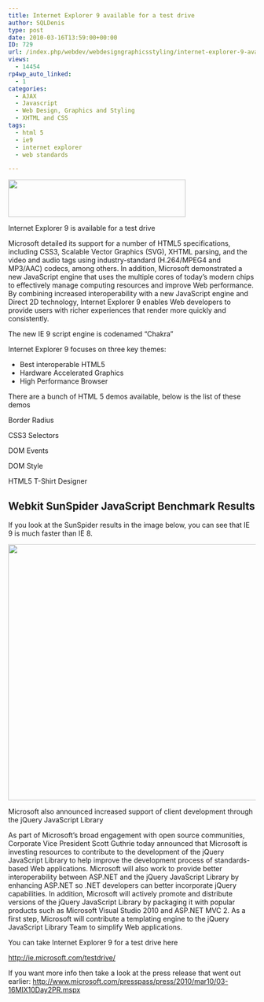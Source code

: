 ```yaml
---
title: Internet Explorer 9 available for a test drive
author: SQLDenis
type: post
date: 2010-03-16T13:59:00+00:00
ID: 729
url: /index.php/webdev/webdesigngraphicsstyling/internet-explorer-9-available-for-a-test/
views:
  - 14454
rp4wp_auto_linked:
  - 1
categories:
  - AJAX
  - Javascript
  - Web Design, Graphics and Styling
  - XHTML and CSS
tags:
  - html 5
  - ie9
  - internet explorer
  - web standards

---
```

<img src="/wp-content/uploads/blogs/WebDev//IE9.PNG" alt="" title="" width="361" height="76" />

Internet Explorer 9 is available for a test drive

Microsoft detailed its support for a number of HTML5 specifications, including CSS3, Scalable Vector Graphics (SVG), XHTML parsing, and the video and audio tags using industry-standard (H.264/MPEG4 and MP3/AAC) codecs, among others. In addition, Microsoft demonstrated a new JavaScript engine that uses the multiple cores of today’s modern chips to effectively manage computing resources and improve Web performance. By combining increased interoperability with a new JavaScript engine and Direct 2D technology, Internet Explorer 9 enables Web developers to provide users with richer experiences that render more quickly and consistently.

The new IE 9 script engine is codenamed &#8220;Chakra&#8221;
  
Internet Explorer 9 focuses on three key themes:

  * Best interoperable HTML5
  * Hardware Accelerated Graphics
  * High Performance Browser

There are a bunch of HTML 5 demos available, below is the list of these demos
  
Border Radius
  
CSS3 Selectors
  
DOM Events
  
DOM Style
  
HTML5 T-Shirt Designer

## Webkit SunSpider JavaScript Benchmark Results

If you look at the SunSpider results in the image below, you can see that IE 9 is much faster than IE 8.

<img src="/wp-content/uploads/blogs/WebDev//SunSpiderResults.png" alt="" title="" width="736" height="520" />

Microsoft also announced increased support of client development through the jQuery JavaScript Library

As part of Microsoft’s broad engagement with open source communities, Corporate Vice President Scott Guthrie today announced that Microsoft is investing resources to contribute to the development of the jQuery JavaScript Library to help improve the development process of standards-based Web applications. Microsoft will also work to provide better interoperability between ASP.NET and the jQuery JavaScript Library by enhancing ASP.NET so .NET developers can better incorporate jQuery capabilities. In addition, Microsoft will actively promote and distribute versions of the jQuery JavaScript Library by packaging it with popular products such as Microsoft Visual Studio 2010 and ASP.NET MVC 2. As a first step, Microsoft will contribute a templating engine to the jQuery JavaScript Library Team to simplify Web applications.

You can take Internet Explorer 9 for a test drive here
  
http://ie.microsoft.com/testdrive/

If you want more info then take a look at the press release that went out earlier: http://www.microsoft.com/presspass/press/2010/mar10/03-16MIX10Day2PR.mspx